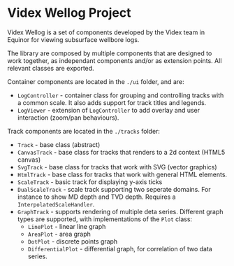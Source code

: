 # Videx Wellog Project

Videx Wellog is a set of components developed by the Videx team in Equinor for viewing subsurface wellbore logs.

The library are composed by multiple components that are designed to work together, as independant components and/or as extension points. All relevant classes are exported.

Container components are located in the `./ui` folder, and are:
* `LogController` - container class for grouping and controlling tracks with a common scale. It also adds support for track titles and legends.
* `LogViewer` - extension of `LogController` to add overlay and user interaction (zoom/pan behaviours).

Track components are located in the `./tracks` folder:
* `Track` - base class (abstract)
* `CanvasTrack` - base class for tracks that renders to a 2d context (HTML5 canvas)
* `SvgTrack` - base class for tracks that work with SVG (vector graphics)
* `HtmlTrack` - base class for tracks that work with general HTML elements.
* `ScaleTrack` - basic track for displaying y-axis ticks
* `DualScaleTrack` - scale track supporting two seperate domains. For instance to show MD depth and TVD depth. Requires a `InterpolatedScaleHandler`.
* `GraphTrack` - supports rendering of multiple deta series. Different graph types are supported, with implementations of the `Plot` class:
  * `LinePlot` - linear line graph
  * `AreaPlot` - area graph
  * `DotPlot` - discrete points graph
  * `DifferentialPlot` - differential graph, for correlation of two data series.
